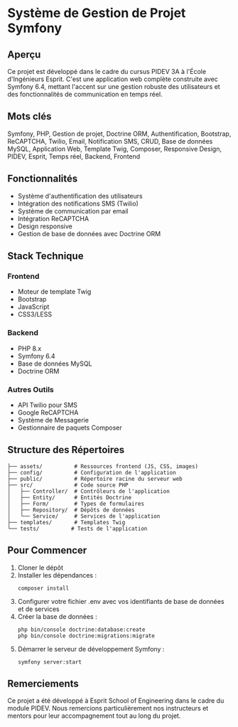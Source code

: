 # Système de Gestion de Projet Symfony

## Aperçu
Ce projet est développé dans le cadre du cursus PIDEV 3A à l'École d'Ingénieurs Esprit. C'est une application web complète construite avec Symfony 6.4, mettant l'accent sur une gestion robuste des utilisateurs et des fonctionnalités de communication en temps réel.

## Mots clés
Symfony, PHP, Gestion de projet, Doctrine ORM, Authentification, Bootstrap, ReCAPTCHA, Twilio, Email, Notification SMS, CRUD, Base de données MySQL, Application Web, Template Twig, Composer, Responsive Design, PIDEV, Esprit, Temps réel, Backend, Frontend

## Fonctionnalités
- Système d'authentification des utilisateurs
- Intégration des notifications SMS (Twilio)
- Système de communication par email
- Intégration ReCAPTCHA
- Design responsive
- Gestion de base de données avec Doctrine ORM

## Stack Technique
### Frontend
- Moteur de template Twig
- Bootstrap
- JavaScript
- CSS3/LESS

### Backend
- PHP 8.x
- Symfony 6.4
- Base de données MySQL
- Doctrine ORM

### Autres Outils
- API Twilio pour SMS
- Google ReCAPTCHA
- Système de Messagerie
- Gestionnaire de paquets Composer

## Structure des Répertoires
```
├── assets/          # Ressources frontend (JS, CSS, images)
├── config/          # Configuration de l'application
├── public/          # Répertoire racine du serveur web
├── src/             # Code source PHP
│   ├── Controller/  # Contrôleurs de l'application
│   ├── Entity/      # Entités Doctrine
│   ├── Form/        # Types de formulaires
│   ├── Repository/  # Dépôts de données
│   └── Service/     # Services de l'application
├── templates/       # Templates Twig
└── tests/          # Tests de l'application
```

## Pour Commencer
1. Cloner le dépôt
2. Installer les dépendances :
   ```
   composer install
   ```
3. Configurer votre fichier .env avec vos identifiants de base de données et de services
4. Créer la base de données :
   ```
   php bin/console doctrine:database:create
   php bin/console doctrine:migrations:migrate
   ```
5. Démarrer le serveur de développement Symfony :
   ```
   symfony server:start
   ```

## Remerciements
Ce projet a été développé à Esprit School of Engineering dans le cadre du module PIDEV. Nous remercions particulièrement nos instructeurs et mentors pour leur accompagnement tout au long du projet.
